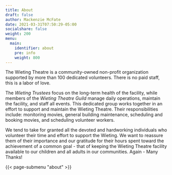 ```yaml
---
title: About
draft: false
author: Mackenzie McFate
date: 2021-03-31T07:50:29-05:00
socialshare: false
weight: 200
menu:
  main:
    identifier: about
    pre: info
    weight: 800
---
```


The Wieting Theatre is a community-owned non-profit organization supported by more than 100 dedicated volunteers. There is no paid staff, this is a labor of love.  

The _Wieting Trustees_ focus on the long-term health of the facility, while members of the _Wieting Theatre Guild_ manage daily operations, maintain the facility, and staff all events.  This dedicated group works together in an effort to support and maintain the Wieting Theatre. Their responsibilities include: monitoring movies, general building maintenance, scheduling and booking movies, and scheduling volunteer workers.

We tend to take for granted all the devoted and hardworking individuals who volunteer their time and effort to support the Wieting.  We want to reassure them of their importance and our gratitude for their hours spent toward the achievement of a common goal - that of keeping the Wieting Theatre facility available to our children and all adults in our communities.   Again - Many Thanks!

{{< page-submenu "about" >}}
